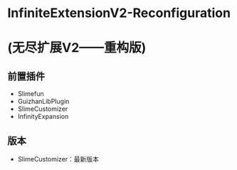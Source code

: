 # InfiniteExtensionV2-Reconfiguration
# (无尽扩展V2——重构版)

## 前置插件
- Slimefun
- GuizhanLibPlugin
- SlimeCustomizer
- InfinityExpansion
 ## 版本
- SlimeCustomizer：最新版本
